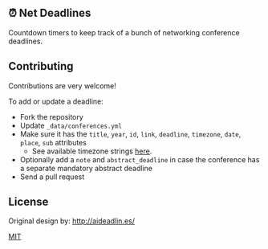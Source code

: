 ## :alarm_clock: Net Deadlines

Countdown timers to keep track of a bunch of networking conference deadlines.

## Contributing

Contributions are very welcome!

To add or update a deadline:
- Fork the repository
- Update `_data/conferences.yml`
- Make sure it has the `title`, `year`, `id`, `link`, `deadline`, `timezone`, `date`, `place`, `sub` attributes
    + See available timezone strings [here](https://momentjs.com/timezone/).
- Optionally add a `note` and `abstract_deadline` in case the conference has a separate mandatory abstract deadline
- Send a pull request

## License

Original design by: http://aideadlin.es/

[MIT](https://abhshkdz.mit-license.org/)
